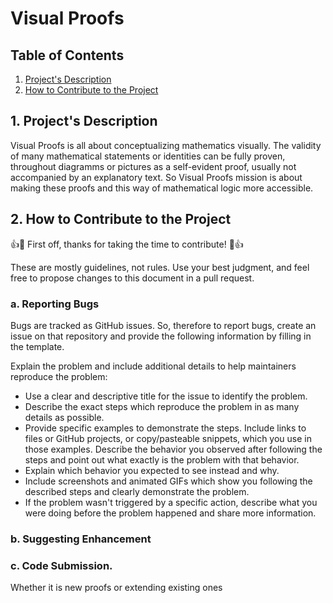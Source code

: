 # Visual Proofs 

## Table of Contents
1. [ Project's Description ](#desc)
2. [ How to Contribute to the Project ](#contribute)



<a name="desc"></a>
## 1. Project's Description
Visual Proofs is all about conceptualizing mathematics visually. The validity of many mathematical statements or identities
can be fully proven, throughout diagramms or pictures as a self-evident proof, usually not accompanied by an explanatory text.
So Visual Proofs mission is about making these proofs and this way of mathematical logic more accessible. 

<a name="contribute"></a>
## 2. How to Contribute to the Project

👍🎉 First off, thanks for taking the time to contribute! 🎉👍

These are mostly guidelines, not rules. Use your best judgment, and feel free to propose changes to this document in a pull request.

### a. Reporting Bugs

Bugs are tracked as GitHub issues. So, therefore to report bugs, create an issue on that repository and provide the following information by filling in the template.

Explain the problem and include additional details to help maintainers reproduce the problem:

- Use a clear and descriptive title for the issue to identify the problem.
- Describe the exact steps which reproduce the problem in as many details as possible.
- Provide specific examples to demonstrate the steps. Include links to files or GitHub projects, or copy/pasteable snippets, which you use in those examples. Describe the behavior you observed after following the steps and point out what exactly is the problem with that behavior.
- Explain which behavior you expected to see instead and why.
- Include screenshots and animated GIFs which show you following the described steps and clearly demonstrate the problem. 
- If the problem wasn't triggered by a specific action, describe what you were doing before the problem happened and share more information.

### b. Suggesting Enhancement
### c. Code Submission.
Whether it is new proofs or extending existing ones



### 


